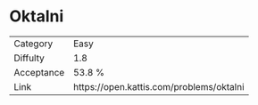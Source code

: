 # Oktalni

<table>
    <tr>
        <td>Category</td>
        <td>Easy</td>
    </tr>
    <tr>
        <td>Diffulty</td>
        <td>1.8</td>
    </tr>
    <tr>
        <td>Acceptance</td>
        <td>53.8 %</td>
    </tr>
    <tr>
        <td>Link</td>
        <td>https://open.kattis.com/problems/oktalni</td>
    </tr>
</table>